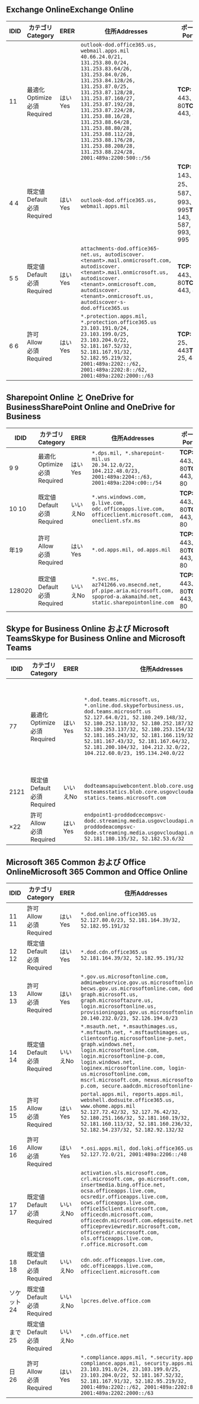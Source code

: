<!--THIS FILE IS AUTOMATICALLY GENERATED. MANUAL CHANGES WILL BE OVERWRITTEN.-->
<!--Please contact the Office 365 Endpoints team with any questions.-->
<!--USGovDoD endpoints version 2020090100-->
<!--File generated 2020-09-18 12:31:22.3782-->

## <a name="exchange-online"></a><span data-ttu-id="9ea45-101">Exchange Online</span><span class="sxs-lookup"><span data-stu-id="9ea45-101">Exchange Online</span></span>

<span data-ttu-id="9ea45-102">ID</span><span class="sxs-lookup"><span data-stu-id="9ea45-102">ID</span></span> | <span data-ttu-id="9ea45-103">カテゴリ</span><span class="sxs-lookup"><span data-stu-id="9ea45-103">Category</span></span> | <span data-ttu-id="9ea45-104">ER</span><span class="sxs-lookup"><span data-stu-id="9ea45-104">ER</span></span> | <span data-ttu-id="9ea45-105">住所</span><span class="sxs-lookup"><span data-stu-id="9ea45-105">Addresses</span></span> | <span data-ttu-id="9ea45-106">ポート</span><span class="sxs-lookup"><span data-stu-id="9ea45-106">Ports</span></span>
-- | -------------------- | --- | ---------------------------------------------------------------------------------------------------------------------------------------------------------------------------------------------------------------------------------------------------------------------------------------------------------------------------------------------------------------------------------------------- | -------------------------------
<span data-ttu-id="9ea45-107">1</span><span class="sxs-lookup"><span data-stu-id="9ea45-107">1</span></span> | <span data-ttu-id="9ea45-108">最適化</span><span class="sxs-lookup"><span data-stu-id="9ea45-108">Optimize</span></span><BR><span data-ttu-id="9ea45-109">必須</span><span class="sxs-lookup"><span data-stu-id="9ea45-109">Required</span></span> | <span data-ttu-id="9ea45-110">はい</span><span class="sxs-lookup"><span data-stu-id="9ea45-110">Yes</span></span> | `outlook-dod.office365.us, webmail.apps.mil`<BR>`40.66.24.0/21, 131.253.80.0/24, 131.253.83.64/26, 131.253.84.0/26, 131.253.84.128/26, 131.253.87.0/25, 131.253.87.128/28, 131.253.87.160/27, 131.253.87.192/28, 131.253.87.224/28, 131.253.88.16/28, 131.253.88.64/28, 131.253.88.80/28, 131.253.88.112/28, 131.253.88.176/28, 131.253.88.208/28, 131.253.88.224/28, 2001:489a:2200:500::/56` | <span data-ttu-id="9ea45-111">**TCP:** 443、80</span><span class="sxs-lookup"><span data-stu-id="9ea45-111">**TCP:** 443, 80</span></span>
<span data-ttu-id="9ea45-112">4 </span><span class="sxs-lookup"><span data-stu-id="9ea45-112">4</span></span> | <span data-ttu-id="9ea45-113">既定値</span><span class="sxs-lookup"><span data-stu-id="9ea45-113">Default</span></span><BR><span data-ttu-id="9ea45-114">必須</span><span class="sxs-lookup"><span data-stu-id="9ea45-114">Required</span></span> | <span data-ttu-id="9ea45-115">はい</span><span class="sxs-lookup"><span data-stu-id="9ea45-115">Yes</span></span> | `outlook-dod.office365.us, webmail.apps.mil` | <span data-ttu-id="9ea45-116">**TCP:** 143、25、587、993、995</span><span class="sxs-lookup"><span data-stu-id="9ea45-116">**TCP:** 143, 25, 587, 993, 995</span></span>
<span data-ttu-id="9ea45-117">5 </span><span class="sxs-lookup"><span data-stu-id="9ea45-117">5</span></span> | <span data-ttu-id="9ea45-118">既定値</span><span class="sxs-lookup"><span data-stu-id="9ea45-118">Default</span></span><BR><span data-ttu-id="9ea45-119">必須</span><span class="sxs-lookup"><span data-stu-id="9ea45-119">Required</span></span> | <span data-ttu-id="9ea45-120">はい</span><span class="sxs-lookup"><span data-stu-id="9ea45-120">Yes</span></span> | `attachments-dod.office365-net.us, autodiscover.<tenant>.mail.onmicrosoft.com, autodiscover.<tenant>.mail.onmicrosoft.us, autodiscover.<tenant>.onmicrosoft.com, autodiscover.<tenant>.onmicrosoft.us, autodiscover-s-dod.office365.us` | <span data-ttu-id="9ea45-121">**TCP:** 443、80</span><span class="sxs-lookup"><span data-stu-id="9ea45-121">**TCP:** 443, 80</span></span>
<span data-ttu-id="9ea45-122">6 </span><span class="sxs-lookup"><span data-stu-id="9ea45-122">6</span></span> | <span data-ttu-id="9ea45-123">許可</span><span class="sxs-lookup"><span data-stu-id="9ea45-123">Allow</span></span><BR><span data-ttu-id="9ea45-124">必須</span><span class="sxs-lookup"><span data-stu-id="9ea45-124">Required</span></span> | <span data-ttu-id="9ea45-125">はい</span><span class="sxs-lookup"><span data-stu-id="9ea45-125">Yes</span></span> | `*.protection.apps.mil, *.protection.office365.us`<BR>`23.103.191.0/24, 23.103.199.0/25, 23.103.204.0/22, 52.181.167.52/32, 52.181.167.91/32, 52.182.95.219/32, 2001:489a:2202::/62, 2001:489a:2202:8::/62, 2001:489a:2202:2000::/63` | <span data-ttu-id="9ea45-126">**TCP:** 25、443</span><span class="sxs-lookup"><span data-stu-id="9ea45-126">**TCP:** 25, 443</span></span>

## <a name="sharepoint-online-and-onedrive-for-business"></a><span data-ttu-id="9ea45-127">Sharepoint Online と OneDrive for Business</span><span class="sxs-lookup"><span data-stu-id="9ea45-127">SharePoint Online and OneDrive for Business</span></span>

<span data-ttu-id="9ea45-128">ID</span><span class="sxs-lookup"><span data-stu-id="9ea45-128">ID</span></span> | <span data-ttu-id="9ea45-129">カテゴリ</span><span class="sxs-lookup"><span data-stu-id="9ea45-129">Category</span></span> | <span data-ttu-id="9ea45-130">ER</span><span class="sxs-lookup"><span data-stu-id="9ea45-130">ER</span></span> | <span data-ttu-id="9ea45-131">住所</span><span class="sxs-lookup"><span data-stu-id="9ea45-131">Addresses</span></span> | <span data-ttu-id="9ea45-132">ポート</span><span class="sxs-lookup"><span data-stu-id="9ea45-132">Ports</span></span>
-- | -------------------- | --- | ------------------------------------------------------------------------------------------------------------------- | ----------------
<span data-ttu-id="9ea45-133">9 </span><span class="sxs-lookup"><span data-stu-id="9ea45-133">9</span></span> | <span data-ttu-id="9ea45-134">最適化</span><span class="sxs-lookup"><span data-stu-id="9ea45-134">Optimize</span></span><BR><span data-ttu-id="9ea45-135">必須</span><span class="sxs-lookup"><span data-stu-id="9ea45-135">Required</span></span> | <span data-ttu-id="9ea45-136">はい</span><span class="sxs-lookup"><span data-stu-id="9ea45-136">Yes</span></span> | `*.dps.mil, *.sharepoint-mil.us`<BR>`20.34.12.0/22, 104.212.48.0/23, 2001:489a:2204::/63, 2001:489a:2204:c00::/54` | <span data-ttu-id="9ea45-137">**TCP:** 443、80</span><span class="sxs-lookup"><span data-stu-id="9ea45-137">**TCP:** 443, 80</span></span>
<span data-ttu-id="9ea45-138">10 </span><span class="sxs-lookup"><span data-stu-id="9ea45-138">10</span></span> | <span data-ttu-id="9ea45-139">既定値</span><span class="sxs-lookup"><span data-stu-id="9ea45-139">Default</span></span><BR><span data-ttu-id="9ea45-140">必須</span><span class="sxs-lookup"><span data-stu-id="9ea45-140">Required</span></span> | <span data-ttu-id="9ea45-141">いいえ</span><span class="sxs-lookup"><span data-stu-id="9ea45-141">No</span></span> | `*.wns.windows.com, g.live.com, odc.officeapps.live.com, officeclient.microsoft.com, oneclient.sfx.ms` | <span data-ttu-id="9ea45-142">**TCP:** 443、80</span><span class="sxs-lookup"><span data-stu-id="9ea45-142">**TCP:** 443, 80</span></span>
<span data-ttu-id="9ea45-143">年</span><span class="sxs-lookup"><span data-stu-id="9ea45-143">19</span></span> | <span data-ttu-id="9ea45-144">許可</span><span class="sxs-lookup"><span data-stu-id="9ea45-144">Allow</span></span><BR><span data-ttu-id="9ea45-145">必須</span><span class="sxs-lookup"><span data-stu-id="9ea45-145">Required</span></span> | <span data-ttu-id="9ea45-146">はい</span><span class="sxs-lookup"><span data-stu-id="9ea45-146">Yes</span></span> | `*.od.apps.mil, od.apps.mil` | <span data-ttu-id="9ea45-147">**TCP:** 443、80</span><span class="sxs-lookup"><span data-stu-id="9ea45-147">**TCP:** 443, 80</span></span>
<span data-ttu-id="9ea45-148">1280</span><span class="sxs-lookup"><span data-stu-id="9ea45-148">20</span></span> | <span data-ttu-id="9ea45-149">既定値</span><span class="sxs-lookup"><span data-stu-id="9ea45-149">Default</span></span><BR><span data-ttu-id="9ea45-150">必須</span><span class="sxs-lookup"><span data-stu-id="9ea45-150">Required</span></span> | <span data-ttu-id="9ea45-151">いいえ</span><span class="sxs-lookup"><span data-stu-id="9ea45-151">No</span></span> | `*.svc.ms, az741266.vo.msecnd.net, pf.pipe.aria.microsoft.com, spoprod-a.akamaihd.net, static.sharepointonline.com` | <span data-ttu-id="9ea45-152">**TCP:** 443、80</span><span class="sxs-lookup"><span data-stu-id="9ea45-152">**TCP:** 443, 80</span></span>

## <a name="skype-for-business-online-and-microsoft-teams"></a><span data-ttu-id="9ea45-153">Skype for Business Online および Microsoft Teams</span><span class="sxs-lookup"><span data-stu-id="9ea45-153">Skype for Business Online and Microsoft Teams</span></span>

<span data-ttu-id="9ea45-154">ID</span><span class="sxs-lookup"><span data-stu-id="9ea45-154">ID</span></span> | <span data-ttu-id="9ea45-155">カテゴリ</span><span class="sxs-lookup"><span data-stu-id="9ea45-155">Category</span></span> | <span data-ttu-id="9ea45-156">ER</span><span class="sxs-lookup"><span data-stu-id="9ea45-156">ER</span></span> | <span data-ttu-id="9ea45-157">住所</span><span class="sxs-lookup"><span data-stu-id="9ea45-157">Addresses</span></span> | <span data-ttu-id="9ea45-158">ポート</span><span class="sxs-lookup"><span data-stu-id="9ea45-158">Ports</span></span>
-- | -------------------- | --- | -------------------------------------------------------------------------------------------------------------------------------------------------------------------------------------------------------------------------------------------------------------------------------------------------------------------------------------------------------- | -----------------------------------------------
<span data-ttu-id="9ea45-159">7</span><span class="sxs-lookup"><span data-stu-id="9ea45-159">7</span></span> | <span data-ttu-id="9ea45-160">最適化</span><span class="sxs-lookup"><span data-stu-id="9ea45-160">Optimize</span></span><BR><span data-ttu-id="9ea45-161">必須</span><span class="sxs-lookup"><span data-stu-id="9ea45-161">Required</span></span> | <span data-ttu-id="9ea45-162">はい</span><span class="sxs-lookup"><span data-stu-id="9ea45-162">Yes</span></span> | `*.dod.teams.microsoft.us, *.online.dod.skypeforbusiness.us, dod.teams.microsoft.us`<BR>`52.127.64.0/21, 52.180.249.148/32, 52.180.252.118/32, 52.180.252.187/32, 52.180.253.137/32, 52.180.253.154/32, 52.181.165.243/32, 52.181.166.119/32, 52.181.167.43/32, 52.181.167.64/32, 52.181.200.104/32, 104.212.32.0/22, 104.212.60.0/23, 195.134.240.0/22` | <span data-ttu-id="9ea45-163">**TCP:** 443</span><span class="sxs-lookup"><span data-stu-id="9ea45-163">**TCP:** 443</span></span><BR><span data-ttu-id="9ea45-164">**UDP:** 3478、3479、3480、3481</span><span class="sxs-lookup"><span data-stu-id="9ea45-164">**UDP:** 3478, 3479, 3480, 3481</span></span>
<span data-ttu-id="9ea45-165"> 21</span><span class="sxs-lookup"><span data-stu-id="9ea45-165">21</span></span> | <span data-ttu-id="9ea45-166">既定値</span><span class="sxs-lookup"><span data-stu-id="9ea45-166">Default</span></span><BR><span data-ttu-id="9ea45-167">必須</span><span class="sxs-lookup"><span data-stu-id="9ea45-167">Required</span></span> | <span data-ttu-id="9ea45-168">いいえ</span><span class="sxs-lookup"><span data-stu-id="9ea45-168">No</span></span> | `dodteamsapuiwebcontent.blob.core.usgovcloudapi.net, msteamsstatics.blob.core.usgovcloudapi.net, statics.teams.microsoft.com` | <span data-ttu-id="9ea45-169">**TCP:** 443</span><span class="sxs-lookup"><span data-stu-id="9ea45-169">**TCP:** 443</span></span>
<span data-ttu-id="9ea45-170">×</span><span class="sxs-lookup"><span data-stu-id="9ea45-170">22</span></span> | <span data-ttu-id="9ea45-171">許可</span><span class="sxs-lookup"><span data-stu-id="9ea45-171">Allow</span></span><BR><span data-ttu-id="9ea45-172">必須</span><span class="sxs-lookup"><span data-stu-id="9ea45-172">Required</span></span> | <span data-ttu-id="9ea45-173">はい</span><span class="sxs-lookup"><span data-stu-id="9ea45-173">Yes</span></span> | `endpoint1-proddodcecompsvc-dodc.streaming.media.usgovcloudapi.net, endpoint1-proddodeacompsvc-dode.streaming.media.usgovcloudapi.net`<BR>`52.181.180.135/32, 52.182.53.6/32` | <span data-ttu-id="9ea45-174">**TCP:** 443</span><span class="sxs-lookup"><span data-stu-id="9ea45-174">**TCP:** 443</span></span>

## <a name="microsoft-365-common-and-office-online"></a><span data-ttu-id="9ea45-175">Microsoft 365 Common および Office Online</span><span class="sxs-lookup"><span data-stu-id="9ea45-175">Microsoft 365 Common and Office Online</span></span>

<span data-ttu-id="9ea45-176">ID</span><span class="sxs-lookup"><span data-stu-id="9ea45-176">ID</span></span> | <span data-ttu-id="9ea45-177">カテゴリ</span><span class="sxs-lookup"><span data-stu-id="9ea45-177">Category</span></span> | <span data-ttu-id="9ea45-178">ER</span><span class="sxs-lookup"><span data-stu-id="9ea45-178">ER</span></span> | <span data-ttu-id="9ea45-179">住所</span><span class="sxs-lookup"><span data-stu-id="9ea45-179">Addresses</span></span> | <span data-ttu-id="9ea45-180">ポート</span><span class="sxs-lookup"><span data-stu-id="9ea45-180">Ports</span></span>
-- | ------------------- | --- | ---------------------------------------------------------------------------------------------------------------------------------------------------------------------------------------------------------------------------------------------------------------------------------------------------------------------------------------------------------------------------------------------- | ----------------
<span data-ttu-id="9ea45-181">11 </span><span class="sxs-lookup"><span data-stu-id="9ea45-181">11</span></span> | <span data-ttu-id="9ea45-182">許可</span><span class="sxs-lookup"><span data-stu-id="9ea45-182">Allow</span></span><BR><span data-ttu-id="9ea45-183">必須</span><span class="sxs-lookup"><span data-stu-id="9ea45-183">Required</span></span> | <span data-ttu-id="9ea45-184">はい</span><span class="sxs-lookup"><span data-stu-id="9ea45-184">Yes</span></span> | `*.dod.online.office365.us`<BR>`52.127.80.0/23, 52.181.164.39/32, 52.182.95.191/32` | <span data-ttu-id="9ea45-185">**TCP:** 443</span><span class="sxs-lookup"><span data-stu-id="9ea45-185">**TCP:** 443</span></span>
<span data-ttu-id="9ea45-186">12 </span><span class="sxs-lookup"><span data-stu-id="9ea45-186">12</span></span> | <span data-ttu-id="9ea45-187">既定値</span><span class="sxs-lookup"><span data-stu-id="9ea45-187">Default</span></span><BR><span data-ttu-id="9ea45-188">必須</span><span class="sxs-lookup"><span data-stu-id="9ea45-188">Required</span></span> | <span data-ttu-id="9ea45-189">はい</span><span class="sxs-lookup"><span data-stu-id="9ea45-189">Yes</span></span> | `*.dod.cdn.office365.us`<BR>`52.181.164.39/32, 52.182.95.191/32` | <span data-ttu-id="9ea45-190">**TCP:** 443</span><span class="sxs-lookup"><span data-stu-id="9ea45-190">**TCP:** 443</span></span>
<span data-ttu-id="9ea45-191">13 </span><span class="sxs-lookup"><span data-stu-id="9ea45-191">13</span></span> | <span data-ttu-id="9ea45-192">許可</span><span class="sxs-lookup"><span data-stu-id="9ea45-192">Allow</span></span><BR><span data-ttu-id="9ea45-193">必須</span><span class="sxs-lookup"><span data-stu-id="9ea45-193">Required</span></span> | <span data-ttu-id="9ea45-194">はい</span><span class="sxs-lookup"><span data-stu-id="9ea45-194">Yes</span></span> | `*.gov.us.microsoftonline.com, adminwebservice.gov.us.microsoftonline.com, becws.gov.us.microsoftonline.com, dod-graph.microsoft.us, graph.microsoftazure.us, login.microsoftonline.us, provisioningapi.gov.us.microsoftonline.com`<BR>`20.140.232.0/23, 52.126.194.0/23` | <span data-ttu-id="9ea45-195">**TCP:** 443</span><span class="sxs-lookup"><span data-stu-id="9ea45-195">**TCP:** 443</span></span>
<span data-ttu-id="9ea45-196">14 </span><span class="sxs-lookup"><span data-stu-id="9ea45-196">14</span></span> | <span data-ttu-id="9ea45-197">既定値</span><span class="sxs-lookup"><span data-stu-id="9ea45-197">Default</span></span><BR><span data-ttu-id="9ea45-198">必須</span><span class="sxs-lookup"><span data-stu-id="9ea45-198">Required</span></span> | <span data-ttu-id="9ea45-199">いいえ</span><span class="sxs-lookup"><span data-stu-id="9ea45-199">No</span></span> | `*.msauth.net, *.msauthimages.us, *.msftauth.net, *.msftauthimages.us, clientconfig.microsoftonline-p.net, graph.windows.net, login.microsoftonline.com, login.microsoftonline-p.com, login.windows.net, loginex.microsoftonline.com, login-us.microsoftonline.com, mscrl.microsoft.com, nexus.microsoftonline-p.com, secure.aadcdn.microsoftonline-p.com` | <span data-ttu-id="9ea45-200">**TCP:** 443</span><span class="sxs-lookup"><span data-stu-id="9ea45-200">**TCP:** 443</span></span>
<span data-ttu-id="9ea45-201">15 </span><span class="sxs-lookup"><span data-stu-id="9ea45-201">15</span></span> | <span data-ttu-id="9ea45-202">許可</span><span class="sxs-lookup"><span data-stu-id="9ea45-202">Allow</span></span><BR><span data-ttu-id="9ea45-203">必須</span><span class="sxs-lookup"><span data-stu-id="9ea45-203">Required</span></span> | <span data-ttu-id="9ea45-204">はい</span><span class="sxs-lookup"><span data-stu-id="9ea45-204">Yes</span></span> | `portal.apps.mil, reports.apps.mil, webshell.dodsuite.office365.us, www.ohome.apps.mil`<BR>`52.127.72.42/32, 52.127.76.42/32, 52.180.251.166/32, 52.181.160.19/32, 52.181.160.113/32, 52.181.160.236/32, 52.182.54.237/32, 52.182.92.132/32` | <span data-ttu-id="9ea45-205">**TCP:** 443</span><span class="sxs-lookup"><span data-stu-id="9ea45-205">**TCP:** 443</span></span>
<span data-ttu-id="9ea45-206">16 </span><span class="sxs-lookup"><span data-stu-id="9ea45-206">16</span></span> | <span data-ttu-id="9ea45-207">許可</span><span class="sxs-lookup"><span data-stu-id="9ea45-207">Allow</span></span><BR><span data-ttu-id="9ea45-208">必須</span><span class="sxs-lookup"><span data-stu-id="9ea45-208">Required</span></span> | <span data-ttu-id="9ea45-209">はい</span><span class="sxs-lookup"><span data-stu-id="9ea45-209">Yes</span></span> | `*.osi.apps.mil, dod.loki.office365.us`<BR>`52.127.72.0/21, 2001:489a:2206::/48` | <span data-ttu-id="9ea45-210">**TCP:** 443</span><span class="sxs-lookup"><span data-stu-id="9ea45-210">**TCP:** 443</span></span>
<span data-ttu-id="9ea45-211">17 </span><span class="sxs-lookup"><span data-stu-id="9ea45-211">17</span></span> | <span data-ttu-id="9ea45-212">既定値</span><span class="sxs-lookup"><span data-stu-id="9ea45-212">Default</span></span><BR><span data-ttu-id="9ea45-213">必須</span><span class="sxs-lookup"><span data-stu-id="9ea45-213">Required</span></span> | <span data-ttu-id="9ea45-214">いいえ</span><span class="sxs-lookup"><span data-stu-id="9ea45-214">No</span></span> | `activation.sls.microsoft.com, crl.microsoft.com, go.microsoft.com, insertmedia.bing.office.net, ocsa.officeapps.live.com, ocsredir.officeapps.live.com, ocws.officeapps.live.com, office15client.microsoft.com, officecdn.microsoft.com, officecdn.microsoft.com.edgesuite.net, officepreviewredir.microsoft.com, officeredir.microsoft.com, ols.officeapps.live.com, r.office.microsoft.com` | <span data-ttu-id="9ea45-215">**TCP:** 443、80</span><span class="sxs-lookup"><span data-stu-id="9ea45-215">**TCP:** 443, 80</span></span>
<span data-ttu-id="9ea45-216">18 </span><span class="sxs-lookup"><span data-stu-id="9ea45-216">18</span></span> | <span data-ttu-id="9ea45-217">既定値</span><span class="sxs-lookup"><span data-stu-id="9ea45-217">Default</span></span><BR><span data-ttu-id="9ea45-218">必須</span><span class="sxs-lookup"><span data-stu-id="9ea45-218">Required</span></span> | <span data-ttu-id="9ea45-219">いいえ</span><span class="sxs-lookup"><span data-stu-id="9ea45-219">No</span></span> | `cdn.odc.officeapps.live.com, odc.officeapps.live.com, officeclient.microsoft.com` | <span data-ttu-id="9ea45-220">**TCP:** 443、80</span><span class="sxs-lookup"><span data-stu-id="9ea45-220">**TCP:** 443, 80</span></span>
<span data-ttu-id="9ea45-221">ソケット</span><span class="sxs-lookup"><span data-stu-id="9ea45-221">24</span></span> | <span data-ttu-id="9ea45-222">既定値</span><span class="sxs-lookup"><span data-stu-id="9ea45-222">Default</span></span><BR><span data-ttu-id="9ea45-223">必須</span><span class="sxs-lookup"><span data-stu-id="9ea45-223">Required</span></span> | <span data-ttu-id="9ea45-224">いいえ</span><span class="sxs-lookup"><span data-stu-id="9ea45-224">No</span></span> | `lpcres.delve.office.com` | <span data-ttu-id="9ea45-225">**TCP:** 443</span><span class="sxs-lookup"><span data-stu-id="9ea45-225">**TCP:** 443</span></span>
<span data-ttu-id="9ea45-226">まで</span><span class="sxs-lookup"><span data-stu-id="9ea45-226">25</span></span> | <span data-ttu-id="9ea45-227">既定値</span><span class="sxs-lookup"><span data-stu-id="9ea45-227">Default</span></span><BR><span data-ttu-id="9ea45-228">必須</span><span class="sxs-lookup"><span data-stu-id="9ea45-228">Required</span></span> | <span data-ttu-id="9ea45-229">いいえ</span><span class="sxs-lookup"><span data-stu-id="9ea45-229">No</span></span> | `*.cdn.office.net` | <span data-ttu-id="9ea45-230">**TCP:** 443</span><span class="sxs-lookup"><span data-stu-id="9ea45-230">**TCP:** 443</span></span>
<span data-ttu-id="9ea45-231">日</span><span class="sxs-lookup"><span data-stu-id="9ea45-231">26</span></span> | <span data-ttu-id="9ea45-232">許可</span><span class="sxs-lookup"><span data-stu-id="9ea45-232">Allow</span></span><BR><span data-ttu-id="9ea45-233">必須</span><span class="sxs-lookup"><span data-stu-id="9ea45-233">Required</span></span> | <span data-ttu-id="9ea45-234">はい</span><span class="sxs-lookup"><span data-stu-id="9ea45-234">Yes</span></span> | `*.compliance.apps.mil, *.security.apps.mil, compliance.apps.mil, security.apps.mil`<BR>`23.103.191.0/24, 23.103.199.0/25, 23.103.204.0/22, 52.181.167.52/32, 52.181.167.91/32, 52.182.95.219/32, 2001:489a:2202::/62, 2001:489a:2202:8::/62, 2001:489a:2202:2000::/63` | <span data-ttu-id="9ea45-235">**TCP:** 443、80</span><span class="sxs-lookup"><span data-stu-id="9ea45-235">**TCP:** 443, 80</span></span>
